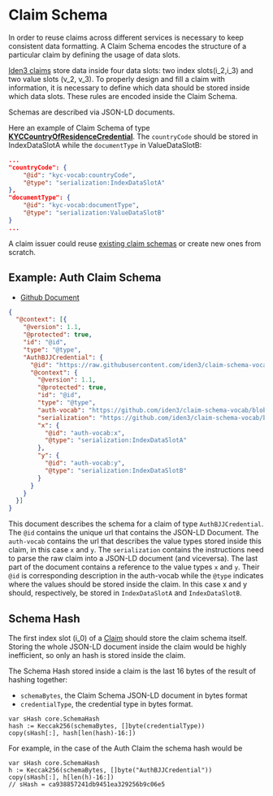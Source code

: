 # Claim Schema 

In order to reuse claims across different services is necessary to keep consistent data formatting. A Claim Schema encodes the structure of a particular claim by defining the usage of data slots.

[Iden3 claims](claims-structure.md) store data inside four data slots: two index slots(i_2,i_3) and two value slots (v_2, v_3). To properly design and fill a claim with information, it is necessary to define which data should be stored inside which data slots. These rules are encoded inside the Claim Schema.

Schemas are described via JSON-LD documents. 

Here an example of Claim Schema of type [**KYCCountryOfResidenceCredential**](https://github.com/iden3/claim-schema-vocab/blob/main/schemas/json-ld/kyc-v2.json-ld#L27).
The `countryCode` should be stored in IndexDataSlotA while the `documentType` in ValueDataSlotB:

```json
...
"countryCode": { 
    "@id": "kyc-vocab:countryCode", 
    "@type": "serialization:IndexDataSlotA" 
}, 
"documentType": { 
    "@id": "kyc-vocab:documentType", 
    "@type": "serialization:ValueDataSlotB" 
}
...
```

A claim issuer could reuse [existing claim schemas](https://github.com/iden3/claim-schema-vocab/tree/main/schemas/json-ld) or create new ones from scratch.

## Example: Auth Claim Schema 

- [Github Document](https://github.com/iden3/claim-schema-vocab/blob/main/schemas/json-ld/auth.json-ld)

```json
{
  "@context": [{
    "@version": 1.1,
    "@protected": true,
    "id": "@id",
    "type": "@type",
    "AuthBJJCredential": {
      "@id": "https://raw.githubusercontent.com/iden3/claim-schema-vocab/main/schemas/json-ld/auth.json-ld#AuthBJJCredential",
      "@context": {
        "@version": 1.1,
        "@protected": true,
        "id": "@id",
        "type": "@type",
        "auth-vocab": "https://github.com/iden3/claim-schema-vocab/blob/main/credentials/auth.md#",
        "serialization": "https://github.com/iden3/claim-schema-vocab/blob/main/credentials/serialization.md#",
        "x": {
          "@id": "auth-vocab:x",
          "@type": "serialization:IndexDataSlotA"
        },
        "y": {
          "@id": "auth-vocab:y",
          "@type": "serialization:IndexDataSlotB"
        }
      }
    }
  }]
}
```

This document describes the schema for a claim of type `AuthBJJCredential`.
The `@id` contains the unique url that contains the JSON-LD Document.
The `auth-vocab` contains the url that describes the value types stored inside this claim, in this case `x` and `y`.
The `serialization` contains the instructions need to parse the raw claim into a JSON-LD document (and viceversa).
The last part of the document contains a reference to the value types `x` and `y`. Their `@id` is corresponding description in the auth-vocab while the `@type` indicates where the values should be stored inside the claim. In this case x and y should, respectively, be stored in `IndexDataSlotA` and `IndexDataSlotB`.

## Schema Hash

The first index slot (i_0) of a [Claim](./claims-structure.md) should store the claim schema itself. Storing the whole JSON-LD document inside the claim would be highly inefficient, so only an hash is stored inside the claim. 

The Schema Hash stored inside a claim is the last 16 bytes of the result of hashing together: 

- `schemaBytes`, the Claim Schema JSON-LD document in bytes format
- `credentialType`, the credential type in bytes format.

```golang
var sHash core.SchemaHash
hash := Keccak256(schemaBytes, []byte(credentialType))
copy(sHash[:], hash[len(hash)-16:])
```

For example, in the case of the Auth Claim the schema hash would be 

```golang
var sHash core.SchemaHash
h := Keccak256(schemaBytes, []byte("AuthBJJCredential"))
copy(sHash[:], h[len(h)-16:])
// sHash = ca938857241db9451ea329256b9c06e5
```
